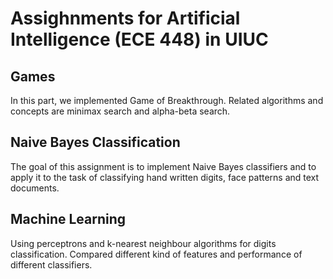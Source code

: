 # Assighnments for Artificial Intelligence (ECE 448) in UIUC
## Games
In this part, we implemented Game of Breakthrough. Related algorithms and concepts are minimax search and alpha-beta search.
## Naive Bayes Classification
The goal of this assignment is to implement Naive Bayes classifiers and to apply it to the task of classifying hand written digits, face patterns and text documents. 
## Machine Learning
Using perceptrons and k-nearest neighbour algorithms for digits classification. Compared different kind of features and performance of different classifiers.
